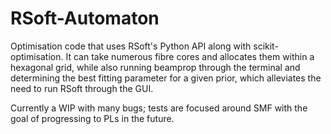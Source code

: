 # RSoft-Automaton
Optimisation code that uses RSoft's Python API along with scikit-optimisation. It can take numerous fibre cores and allocates them within a hexagonal grid, while also running beamprop through the terminal and determining the best fitting parameter for a given prior, which alleviates the need to run RSoft through the GUI. 

Currently a WIP with many bugs; tests are focused around SMF with the goal of progressing to PLs in the future.
